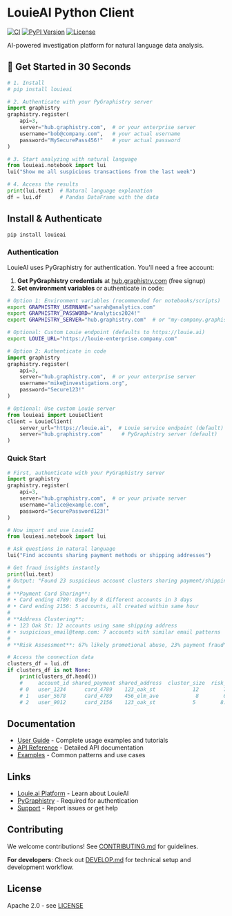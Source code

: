 # LouieAI Python Client

[![CI](https://github.com/graphistry/louie-py/actions/workflows/ci.yml/badge.svg)](https://github.com/graphistry/louie-py/actions/workflows/ci.yml)
[![PyPI Version](https://img.shields.io/pypi/v/louieai.svg)](https://pypi.org/project/louieai/)
[![License](https://img.shields.io/badge/License-Apache%202.0-blue.svg)](LICENSE)

AI-powered investigation platform for natural language data analysis.

## 🚀 Get Started in 30 Seconds

```python
# 1. Install
# pip install louieai

# 2. Authenticate with your PyGraphistry server
import graphistry
graphistry.register(
    api=3,
    server="hub.graphistry.com",  # or your enterprise server
    username="bob@company.com",   # your actual username
    password="MySecurePass456!"   # your actual password
)

# 3. Start analyzing with natural language
from louieai.notebook import lui
lui("Show me all suspicious transactions from the last week")

# 4. Access the results
print(lui.text)  # Natural language explanation
df = lui.df      # Pandas DataFrame with the data
```

## Install & Authenticate

```bash
pip install louieai
```

### Authentication

LouieAI uses PyGraphistry for authentication. You'll need a free account:

1. **Get PyGraphistry credentials** at [hub.graphistry.com](https://hub.graphistry.com) (free signup)
2. **Set environment variables** or authenticate in code:

```bash
# Option 1: Environment variables (recommended for notebooks/scripts)
export GRAPHISTRY_USERNAME="sarah@analytics.com"
export GRAPHISTRY_PASSWORD="Analytics2024!"
export GRAPHISTRY_SERVER="hub.graphistry.com"  # or "my-company.graphistry.com"

# Optional: Custom Louie endpoint (defaults to https://louie.ai)
export LOUIE_URL="https://louie-enterprise.company.com"
```

```python
# Option 2: Authenticate in code
import graphistry
graphistry.register(
    api=3, 
    server="hub.graphistry.com",  # or your enterprise server
    username="mike@investigations.org", 
    password="Secure123!"
)

# Optional: Use custom Louie server
from louieai import LouieClient
client = LouieClient(
    server_url="https://louie.ai",  # Louie service endpoint (default)
    server="hub.graphistry.com"      # PyGraphistry server (default)
)
```

### Quick Start

```python
# First, authenticate with your PyGraphistry server
import graphistry
graphistry.register(
    api=3,
    server="hub.graphistry.com",  # or your private server
    username="alice@example.com",
    password="SecurePassword123!"
)

# Now import and use LouieAI
from louieai.notebook import lui

# Ask questions in natural language  
lui("Find accounts sharing payment methods or shipping addresses")

# Get fraud insights instantly
print(lui.text)
# Output: "Found 23 suspicious account clusters sharing payment/shipping details:
# 
# **Payment Card Sharing**:
# • Card ending 4789: Used by 8 different accounts in 3 days
# • Card ending 2156: 5 accounts, all created within same hour
# 
# **Address Clustering**:
# • 123 Oak St: 12 accounts using same shipping address
# • suspicious_email@temp.com: 7 accounts with similar email patterns
# 
# **Risk Assessment**: 67% likely promotional abuse, 23% payment fraud"

# Access the connection data
clusters_df = lui.df
if clusters_df is not None:
    print(clusters_df.head())
    #     account_id shared_payment shared_address  cluster_size  risk_score
    # 0   user_1234      card_4789    123_oak_st            12        7.2
    # 1   user_5678      card_4789    456_elm_ave            8        6.8  
    # 2   user_9012      card_2156    123_oak_st            5        8.1
```

## Documentation

- [User Guide](https://louie-py.readthedocs.io) - Complete usage examples and tutorials
- [API Reference](https://louie-py.readthedocs.io/en/latest/api/) - Detailed API documentation
- [Examples](https://louie-py.readthedocs.io/en/latest/examples/) - Common patterns and use cases

## Links

- [Louie.ai Platform](https://louie.ai) - Learn about LouieAI
- [PyGraphistry](https://github.com/graphistry/pygraphistry) - Required for authentication
- [Support](https://github.com/graphistry/louie-py/issues) - Report issues or get help

## Contributing

We welcome contributions! See [CONTRIBUTING.md](CONTRIBUTING.md) for guidelines.

**For developers**: Check out [DEVELOP.md](DEVELOP.md) for technical setup and development workflow.

## License

Apache 2.0 - see [LICENSE](LICENSE)